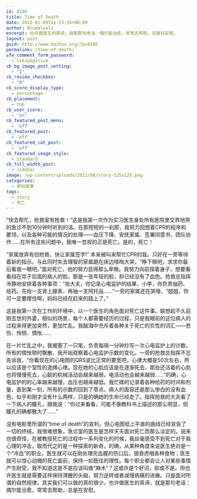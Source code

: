 ```yaml
---
id: 8106
title: Time of Death
date: 2012-01-09T11:53:26+00:00
author: Blueblueli
excerpt: 也许做医生的真谛，就是那句老话：偶尔能治愈，常常去帮助，总是在安慰。
layout: post
guid: http://www.bazhua.org/?p=8106
permalink: /time-of-death/
sfw_comment_form_password:
  - tx6JpEpstivA
cb_bg_image_post_setting:
  - "1"
cb_review_checkbox:
  - "0"
cb_score_display_type:
  - percentage
cb_placement:
  - top
cb_user_score:
  - 'on'
cb_featured_post_menu:
  - 'off'
cb_featured_post:
  - 'off'
cb_featured_cat_post:
  - 'off'
cb_featured_image_style:
  - standard
cb_full_width_post:
  - sidebar
image: /wp-content/uploads/2011/08/story-125x125.png
categories:
  - 原创故事
tags:
  - story
  - 死亡
---
```

“快去帮忙，抢救室有抢救！”这是我第一次作为实习医生身处所有医院里交界地带的急诊不到10分钟时听到的话。在那短短的一刹那，我努力回想着CPR的程序和要领，以及各种可能的情况的处理——血压下降、安抚家属、签署同意书、团队协作……在所有这些问题中，我唯一忽视的正是死亡。是的，死亡！

“家属放弃有创抢救，快让家属签字!” 本来被叫来帮忙CPR的我，只好在一旁等待着新的指示。与此同时失去理智的家属跪在床边嚎啕大哭，“睁下眼吧，求求你最后看我一眼吧。”面对死亡，他的努力显得那么卑微。我努力向前探着身子，想要看看挡在帘子后面的病人的脸。那是一张年轻的脸，却已经没有了血色。抢救总指挥冷静地安排着各种事项：“张大夫，你记录心电监护的结果，小李，你负责抽药、给药。先给一支肾上腺素，再抽一支阿托品……”一旁的家属还在哭嚎，“姐姐，你可一定要撑住啊，妈妈已经在赶来的路上了。”

这是我第一次在工作的环境中，以一个医生的角色面对死亡这件事。联想起不久前刚去世的外婆，相似的场景，每个人都需要经历的过程，只是我眼前的这位病人的过程来得更加突然，更加忙乱。我脑海中充斥着各种关于死亡的负性的词汇——悲伤、怜悯、惆怅……

在一片忙乱之中，我被塞了一只笔，负责每隔一分钟抄写一次心电监护上的计数。所有的惆怅顿时飘散，我开始观察着心电监护示数的变化。一旁的抢救总指挥不忘告诉我，“你看现在的心电图的QRS波比正常的要宽吧，心律大概是50次左右，所以应该是个室性的逸搏心律。现在她的心肌应该是在逐渐死去，那些还活着的心肌也将慢慢死去，心脏的机械活动会越来越弱，电活动也会越来越弱……”的确，心电监护的的心率越来越慢，血压也越来越低。我忙碌的记录着各种给药的时间和剂量，直到某一刻，所有的示数的回到了零点。病人的面容还是那么惨白的没有血色，似乎和刚才没有什么两样，只是的确她的生命已经走了。指挥抢救的大夫看了一下病人的瞳孔，跟我说：“你过来看看，可能不像教科书上描述的那么明显，但瞳孔的确都散大了……”

没有电影里所谓的“time of death”的宣判，但心电图纸上平直的曲线已经宣告了一切的终结。我很难想象，急诊室的医生是怎样天天面对死亡而那么淡定的。说来也很奇怪，在被教授死亡的过程中一系列变化的时候，我丝毫感受不到死亡对于我心理的冲击，取而代之的是一种探索的新奇。的确，从某种角度来说医生绝对是一个“冷血”的职业。医生就可以在刚处理完血腥的伤口后，狼吞虎咽各种食物；医生就可以惊心动魄的死亡面前，保持一如既往的理性。每个职业都会让人对某些事情产生耐受，我不知道这是不是应该叫做“麻木”？这或许是个好词，抑或不是。但也许医生就是需要这样保持清醒的头脑，努力逆转或者减慢病痛的进展。只是面对所谓的自然规律，其实我们可以做的真的很少。也许做医生的真谛，就是那句老话：偶尔能治愈，常常去帮助，总是在安慰。
